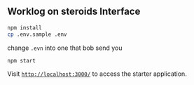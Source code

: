 ## Worklog on steroids Interface

```bash
npm install
cp .env.sample .env
```

change `.evn` into one that bob send you

```bash
npm start
```


Visit [`http://localhost:3000/`](http://localhost:3000/) to access the starter application.
